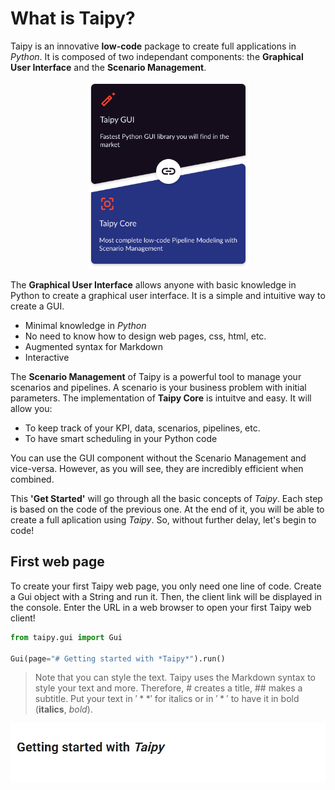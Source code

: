 # What is Taipy?

Taipy is an innovative **low-code** package to create full applications in *Python*. It is composed of two independant components: the **Graphical User Interface** and the **Scenario Management**.

<p align="center">
  <img src="/steps/images/taipy-gui-core-illustration.svg" height=300>
</p>

The **Graphical User Interface** allows anyone with basic knowledge in Python to create a graphical user interface. It is a simple and intuitive way to create a GUI.
- Minimal knowledge in *Python*
- No need to know how to design web pages, css, html, etc.
- Augmented syntax for Markdown
- Interactive

The **Scenario Management** of Taipy is a powerful tool to manage your scenarios and pipelines. A scenario is your business problem with initial parameters. The implementation of **Taipy Core** is intuitve and easy. It will allow you:
- To keep track of your KPI, data, scenarios, pipelines, etc.
- To have smart scheduling in your Python code


You can use the GUI component without the Scenario Management and vice-versa. However, as you will see, they are incredibly efficient when combined.

This **'Get Started'** will go through all the basic concepts of *Taipy*. Each step is based on the code of the previous one. At the end of it, you will be able to create a full aplication using *Taipy*. So, without further delay, let's begin to code!

## First web page

To create your first Taipy web page, you only need one line of code. Create a Gui object with a String and run it. Then, the client link will be displayed in the console. Enter the URL in a web browser to open your first Taipy web client!

```python
from taipy.gui import Gui

Gui(page="# Getting started with *Taipy*").run()
```

> Note that you can style the text. Taipy uses the Markdown syntax to style your text and more. Therefore, # creates a title, ## makes a subtitle. Put your text in $'**'$ for italics or in $'*'$ to have it in bold (**italics**, *bold*).

<p align="center">
  <img src="/steps/images/step_0_result.png" width=700>
</p>
